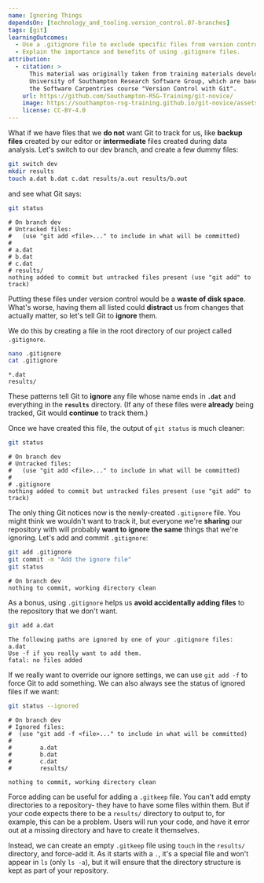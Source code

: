 ```yaml
---
name: Ignoring Things
dependsOn: [technology_and_tooling.version_control.07-branches]
tags: [git]
learningOutcomes:
  - Use a .gitignore file to exclude specific files from version control.
  - Explain the importance and benefits of using .gitignore files.
attribution:
  - citation: >
      This material was originally taken from training materials developed by the
      University of Southampton Research Software Group, which are based on
      the Software Carpentries course "Version Control with Git".
    url: https://github.com/Southampton-RSG-Training/git-novice/
    image: https://southampton-rsg-training.github.io/git-novice/assets/img/home-logo.png
    license: CC-BY-4.0
---
```


What if we have files that we **do not** want Git to track for us,
like **backup files** created by our editor
or **intermediate** files created during data analysis.
Let's switch to our dev branch, and create a few dummy files:

```bash
git switch dev
mkdir results
touch a.dat b.dat c.dat results/a.out results/b.out
```

and see what Git says:

```bash
git status
```

```text
# On branch dev
# Untracked files:
#   (use "git add <file>..." to include in what will be committed)
#
# a.dat
# b.dat
# c.dat
# results/
nothing added to commit but untracked files present (use "git add" to track)
```

Putting these files under version control would be a **waste of disk space**.
What's worse,
having them all listed could **distract** us from changes that actually matter,
so let's tell Git to **ignore** them.

We do this by creating a file in the root directory of our project called `.gitignore`.

```bash
nano .gitignore
cat .gitignore
```

```text
*.dat
results/
```

These patterns tell Git to **ignore** any file whose name ends in **`.dat`**
and everything in the **`results`** directory.
(If any of these files were **already** being tracked,
Git would **continue** to track them.)

Once we have created this file,
the output of `git status` is much cleaner:

```bash
git status
```

```text
# On branch dev
# Untracked files:
#   (use "git add <file>..." to include in what will be committed)
#
# .gitignore
nothing added to commit but untracked files present (use "git add" to track)
```

The only thing Git notices now is the newly-created `.gitignore` file.
You might think we wouldn't want to track it,
but everyone we're **sharing** our repository with will probably **want to ignore
the same** things that we're ignoring.
Let's add and commit `.gitignore`:

```bash
git add .gitignore
git commit -m "Add the ignore file"
git status
```

```text
# On branch dev
nothing to commit, working directory clean
```

As a bonus,
using `.gitignore` helps us **avoid accidentally adding files** to the repository that we don't want.

```bash
git add a.dat
```

```text
The following paths are ignored by one of your .gitignore files:
a.dat
Use -f if you really want to add them.
fatal: no files added
```

If we really want to override our ignore settings,
we can use `git add -f` to force Git to add something.
We can also always see the status of ignored files if we want:

```bash
git status --ignored
```

```text
# On branch dev
# Ignored files:
#  (use "git add -f <file>..." to include in what will be committed)
#
#        a.dat
#        b.dat
#        c.dat
#        results/

nothing to commit, working directory clean
```

Force adding can be useful for adding a `.gitkeep` file. You can't add empty directories to a repository- they have to have some files within them. But if your code expects there to be a `results/` directory to output to, for example, this can be a problem. Users will run your code, and have it error out at a missing directory and have to create it themselves.

Instead, we can create an empty `.gitkeep` file using `touch` in the `results/` directory, and force-add it. As it starts with a `.`, it's a special file and won't appear in `ls` (only `ls -a`), but it will ensure that the directory structure is kept as part of your repository.
